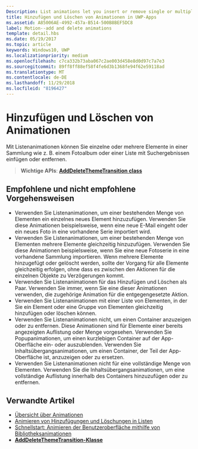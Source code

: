```yaml
---
Description: List animations let you insert or remove single or multiple items from a collection, such as a photo album or a list of search results.
title: Hinzufügen und Löschen von Animationen in UWP-Apps
ms.assetid: A85006AE-4992-457a-B514-500B8BEF5DC8
label: Motion--add and delete animations
template: detail.hbs
ms.date: 05/19/2017
ms.topic: article
keywords: Windows10, UWP
ms.localizationpriority: medium
ms.openlocfilehash: c7ca332b73aba067c2ae003d458e8d0d97c7a7e3
ms.sourcegitcommit: 89ff8ff88ef58f4fe6d3b1368fe94f62e59118ad
ms.translationtype: MT
ms.contentlocale: de-DE
ms.lasthandoff: 11/29/2018
ms.locfileid: "8196427"
---
```

# <a name="add-and-delete-animations"></a>Hinzufügen und Löschen von Animationen



Mit Listenanimationen können Sie einzelne oder mehrere Elemente in einer Sammlung wie z. B. einem Fotoalbum oder einer Liste mit Suchergebnissen einfügen oder entfernen.

> **Wichtige APIs**: [**AddDeleteThemeTransition class**](https://msdn.microsoft.com/library/windows/apps/br243048)


## <a name="dos-and-donts"></a>Empfohlene und nicht empfohlene Vorgehensweisen


-   Verwenden Sie Listenanimationen, um einer bestehenden Menge von Elementen ein einzelnes neues Element hinzuzufügen. Verwenden Sie diese Animationen beispielsweise, wenn eine neue E-Mail eingeht oder ein neues Foto in eine vorhandene Serie importiert wird.
-   Verwenden Sie Listenanimationen, um einer bestehenden Menge von Elementen mehrere Elemente gleichzeitig hinzuzufügen. Verwenden Sie diese Animationen beispielsweise, wenn Sie eine neue Fotoserie in eine vorhandene Sammlung importieren. Wenn mehrere Elemente hinzugefügt oder gelöscht werden, sollte der Vorgang für alle Elemente gleichzeitig erfolgen, ohne dass es zwischen den Aktionen für die einzelnen Objekte zu Verzögerungen kommt.
-   Verwenden Sie Listenanimationen für das Hinzufügen und Löschen als Paar. Verwenden Sie immer, wenn Sie eine dieser Animationen verwenden, die zugehörige Animation für die entgegengesetzte Aktion.
-   Verwenden Sie Listenanimationen mit einer Liste von Elementen, in der Sie ein Element oder eine Gruppe von Elementen gleichzeitig hinzufügen oder löschen können.
-   Verwenden Sie Listenanimationen nicht, um einen Container anzuzeigen oder zu entfernen. Diese Animationen sind für Elemente einer bereits angezeigten Auflistung oder Menge vorgesehen. Verwenden Sie Popupanimationen, um einen kurzlebigen Container auf der App-Oberfläche ein- oder auszublenden. Verwenden Sie Inhaltsübergangsanimationen, um einen Container, der Teil der App-Oberfläche ist, anzuzeigen oder zu ersetzen.
-   Verwenden Sie Listenanimationen nicht für eine vollständige Menge von Elementen. Verwenden Sie die Inhaltsübergangsanimationen, um eine vollständige Auflistung innerhalb des Containers hinzuzufügen oder zu entfernen.



## <a name="related-articles"></a>Verwandte Artikel

* [Übersicht über Animationen](https://msdn.microsoft.com/library/windows/apps/mt187350)
* [Animieren von Hinzufügungen und Löschungen in Listen](https://msdn.microsoft.com/library/windows/apps/xaml/jj649430)
* [Schnellstart: Animieren der Benutzeroberfläche mithilfe von Bibliotheksanimationen](https://msdn.microsoft.com/library/windows/apps/xaml/hh452703)
* [**AddDeleteThemeTransition-Klasse**](https://msdn.microsoft.com/library/windows/apps/br243048)

 

 




